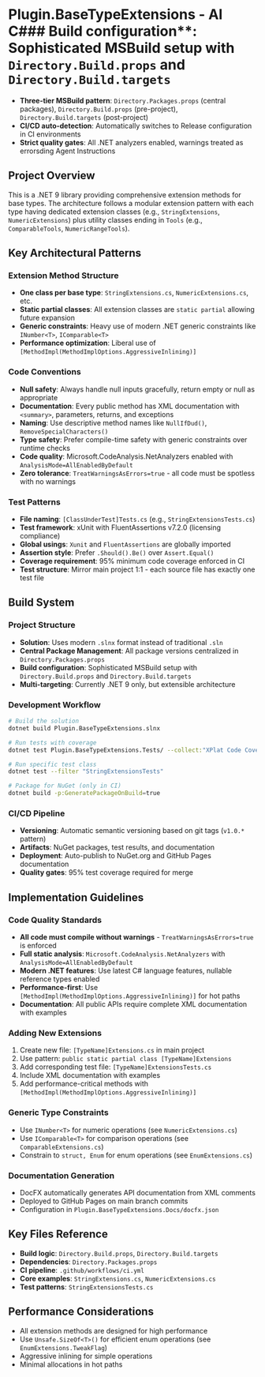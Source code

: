 # Plugin.BaseTypeExtensions - AI C### Build configuration**: Sophisticated MSBuild setup with `Directory.Build.props` and `Directory.Build.targets`
  - **Three-tier MSBuild pattern**: `Directory.Packages.props` (central packages), `Directory.Build.props` (pre-project), `Directory.Build.targets` (post-project)
  - **CI/CD auto-detection**: Automatically switches to Release configuration in CI environments
  - **Strict quality gates**: All .NET analyzers enabled, warnings treated as errorsding Agent Instructions

## Project Overview
This is a .NET 9 library providing comprehensive extension methods for base types. The architecture follows a modular extension pattern with each type having dedicated extension classes (e.g., `StringExtensions`, `NumericExtensions`) plus utility classes ending in `Tools` (e.g., `ComparableTools`, `NumericRangeTools`).

## Key Architectural Patterns

### Extension Method Structure
- **One class per base type**: `StringExtensions.cs`, `NumericExtensions.cs`, etc.
- **Static partial classes**: All extension classes are `static partial` allowing future expansion
- **Generic constraints**: Heavy use of modern .NET generic constraints like `INumber<T>`, `IComparable<T>`
- **Performance optimization**: Liberal use of `[MethodImpl(MethodImplOptions.AggressiveInlining)]`

### Code Conventions
- **Null safety**: Always handle null inputs gracefully, return empty or null as appropriate
- **Documentation**: Every public method has XML documentation with `<summary>`, parameters, returns, and exceptions
- **Naming**: Use descriptive method names like `NullIfDud()`, `RemoveSpecialCharacters()`
- **Type safety**: Prefer compile-time safety with generic constraints over runtime checks
- **Code quality**: Microsoft.CodeAnalysis.NetAnalyzers enabled with `AnalysisMode=AllEnabledByDefault`
- **Zero tolerance**: `TreatWarningsAsErrors=true` - all code must be spotless with no warnings

### Test Patterns
- **File naming**: `[ClassUnderTest]Tests.cs` (e.g., `StringExtensionsTests.cs`)
- **Test framework**: xUnit with FluentAssertions v7.2.0 (licensing compliance)
- **Global usings**: `Xunit` and `FluentAssertions` are globally imported
- **Assertion style**: Prefer `.Should().Be()` over `Assert.Equal()`
- **Coverage requirement**: 95% minimum code coverage enforced in CI
- **Test structure**: Mirror main project 1:1 - each source file has exactly one test file

## Build System

### Project Structure
- **Solution**: Uses modern `.slnx` format instead of traditional `.sln`
- **Central Package Management**: All package versions centralized in `Directory.Packages.props`
- **Build configuration**: Sophisticated MSBuild setup with `Directory.Build.props` and `Directory.Build.targets`
- **Multi-targeting**: Currently .NET 9 only, but extensible architecture

### Development Workflow
```bash
# Build the solution
dotnet build Plugin.BaseTypeExtensions.slnx

# Run tests with coverage
dotnet test Plugin.BaseTypeExtensions.Tests/ --collect:"XPlat Code Coverage"

# Run specific test class
dotnet test --filter "StringExtensionsTests"

# Package for NuGet (only in CI)
dotnet build -p:GeneratePackageOnBuild=true
```

### CI/CD Pipeline
- **Versioning**: Automatic semantic versioning based on git tags (`v1.0.*` pattern)
- **Artifacts**: NuGet packages, test results, and documentation
- **Deployment**: Auto-publish to NuGet.org and GitHub Pages documentation
- **Quality gates**: 95% test coverage required for merge

## Implementation Guidelines

### Code Quality Standards
- **All code must compile without warnings** - `TreatWarningsAsErrors=true` is enforced
- **Full static analysis**: `Microsoft.CodeAnalysis.NetAnalyzers` with `AnalysisMode=AllEnabledByDefault`
- **Modern .NET features**: Use latest C# language features, nullable reference types enabled
- **Performance-first**: Use `[MethodImpl(MethodImplOptions.AggressiveInlining)]` for hot paths
- **Documentation**: All public APIs require complete XML documentation with examples

### Adding New Extensions
1. Create new file: `[TypeName]Extensions.cs` in main project
2. Use pattern: `public static partial class [TypeName]Extensions`
3. Add corresponding test file: `[TypeName]ExtensionsTests.cs`
4. Include XML documentation with examples
5. Add performance-critical methods with `[MethodImpl(MethodImplOptions.AggressiveInlining)]`

### Generic Type Constraints
- Use `INumber<T>` for numeric operations (see `NumericExtensions.cs`)
- Use `IComparable<T>` for comparison operations (see `ComparableExtensions.cs`)
- Constrain to `struct, Enum` for enum operations (see `EnumExtensions.cs`)

### Documentation Generation
- DocFX automatically generates API documentation from XML comments
- Deployed to GitHub Pages on main branch commits
- Configuration in `Plugin.BaseTypeExtensions.Docs/docfx.json`

## Key Files Reference
- **Build logic**: `Directory.Build.props`, `Directory.Build.targets`
- **Dependencies**: `Directory.Packages.props`
- **CI pipeline**: `.github/workflows/ci.yml`
- **Core examples**: `StringExtensions.cs`, `NumericExtensions.cs`
- **Test patterns**: `StringExtensionsTests.cs`

## Performance Considerations
- All extension methods are designed for high performance
- Use `Unsafe.SizeOf<T>()` for efficient enum operations (see `EnumExtensions.TweakFlag`)
- Aggressive inlining for simple operations
- Minimal allocations in hot paths
